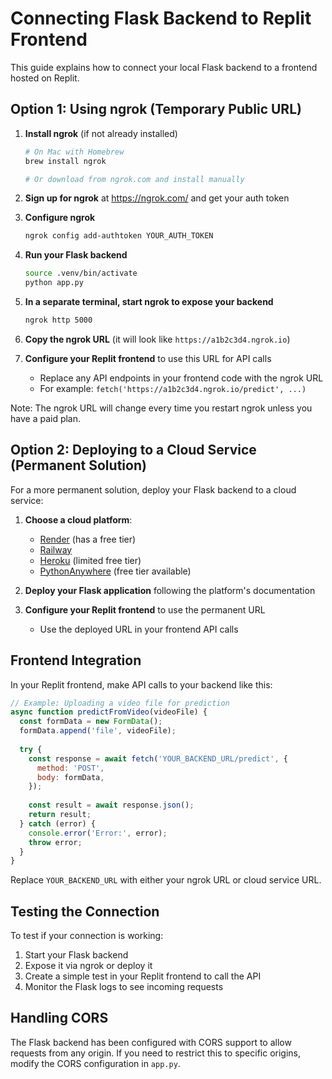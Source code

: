 # Connecting Flask Backend to Replit Frontend

This guide explains how to connect your local Flask backend to a frontend hosted on Replit.

## Option 1: Using ngrok (Temporary Public URL)

1. **Install ngrok** (if not already installed)
   ```bash
   # On Mac with Homebrew
   brew install ngrok
   
   # Or download from ngrok.com and install manually
   ```

2. **Sign up for ngrok** at https://ngrok.com/ and get your auth token

3. **Configure ngrok**
   ```bash
   ngrok config add-authtoken YOUR_AUTH_TOKEN
   ```

4. **Run your Flask backend**
   ```bash
   source .venv/bin/activate
   python app.py
   ```
   
5. **In a separate terminal, start ngrok to expose your backend**
   ```bash
   ngrok http 5000
   ```

6. **Copy the ngrok URL** (it will look like `https://a1b2c3d4.ngrok.io`)

7. **Configure your Replit frontend** to use this URL for API calls
   - Replace any API endpoints in your frontend code with the ngrok URL
   - For example: `fetch('https://a1b2c3d4.ngrok.io/predict', ...)`

Note: The ngrok URL will change every time you restart ngrok unless you have a paid plan.

## Option 2: Deploying to a Cloud Service (Permanent Solution)

For a more permanent solution, deploy your Flask backend to a cloud service:

1. **Choose a cloud platform**:
   - [Render](https://render.com/) (has a free tier)
   - [Railway](https://railway.app/)
   - [Heroku](https://www.heroku.com/) (limited free tier)
   - [PythonAnywhere](https://www.pythonanywhere.com/) (free tier available)

2. **Deploy your Flask application** following the platform's documentation

3. **Configure your Replit frontend** to use the permanent URL
   - Use the deployed URL in your frontend API calls

## Frontend Integration

In your Replit frontend, make API calls to your backend like this:

```javascript
// Example: Uploading a video file for prediction
async function predictFromVideo(videoFile) {
  const formData = new FormData();
  formData.append('file', videoFile);
  
  try {
    const response = await fetch('YOUR_BACKEND_URL/predict', {
      method: 'POST',
      body: formData,
    });
    
    const result = await response.json();
    return result;
  } catch (error) {
    console.error('Error:', error);
    throw error;
  }
}
```

Replace `YOUR_BACKEND_URL` with either your ngrok URL or cloud service URL.

## Testing the Connection

To test if your connection is working:

1. Start your Flask backend
2. Expose it via ngrok or deploy it
3. Create a simple test in your Replit frontend to call the API
4. Monitor the Flask logs to see incoming requests

## Handling CORS

The Flask backend has been configured with CORS support to allow requests from any origin. If you need to restrict this to specific origins, modify the CORS configuration in `app.py`. 